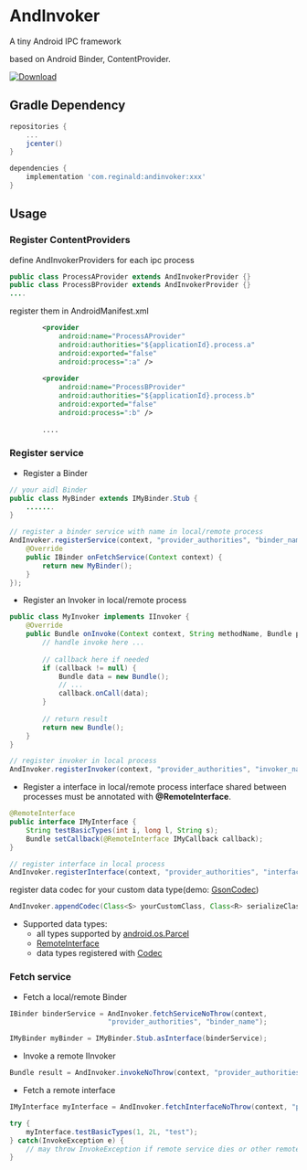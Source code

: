 # AndInvoker
A tiny Android IPC framework

based on Android Binder, ContentProvider. 

[ ![Download](https://api.bintray.com/packages/tonyreginald/maven/AndInvoker/images/download.svg) ](https://bintray.com/tonyreginald/maven/AndInvoker/_latestVersion)

## Gradle Dependency
```groovy
repositories {
    ...
    jcenter()
}

dependencies {
    implementation 'com.reginald:andinvoker:xxx'
}
````

## Usage

### Register ContentProviders

define AndInvokerProviders for each ipc process
```java
public class ProcessAProvider extends AndInvokerProvider {}
public class ProcessBProvider extends AndInvokerProvider {}
....
````

register them in AndroidManifest.xml
```xml
        <provider
            android:name="ProcessAProvider"
            android:authorities="${applicationId}.process.a"
            android:exported="false"  
            android:process=":a" />
            
        <provider
            android:name="ProcessBProvider"
            android:authorities="${applicationId}.process.b"
            android:exported="false"  
            android:process=":b" />
            
        ....    

````

### Register service

* Register a Binder
```java
// your aidl Binder 
public class MyBinder extends IMyBinder.Stub {
    .......
}

// register a binder service with name in local/remote process
AndInvoker.registerService(context, "provider_authorities", "binder_name", new IServiceFetcher<IBinder>() {
    @Override
    public IBinder onFetchService(Context context) {
        return new MyBinder();
    }
});
````

* Register an Invoker in local/remote process
```java
public class MyInvoker implements IInvoker {
    @Override
    public Bundle onInvoke(Context context, String methodName, Bundle params, ICall callback) {
        // handle invoke here ...
        
        // callback here if needed
        if (callback != null) {
            Bundle data = new Bundle();
            // ...
            callback.onCall(data);
        }
        
        // return result
        return new Bundle();
    }
}

// register invoker in local process
AndInvoker.registerInvoker(context, "provider_authorities", "invoker_name", MyInvoker.class);
````

* Register a interface in local/remote process
interface shared between processes must be annotated with **@RemoteInterface**. 

```java
@RemoteInterface
public interface IMyInterface {
    String testBasicTypes(int i, long l, String s);
    Bundle setCallback(@RemoteInterface IMyCallback callback);
}

// register interface in local process
AndInvoker.registerInterface(context, "provider_authorities", "interface_name", new IMyInterfaceImpl(), IMyInterface.class);
````

register data codec for your custom data type(demo: [GsonCodec](https://github.com/xyxyLiu/AndInvoker/tree/master/demo/src/main/java/com/reginald/andinvoker/demo/gson/GsonCodec.java))
```java
AndInvoker.appendCodec(Class<S> yourCustomClass, Class<R> serializeClass, Codec<S, R> codec);

````

* Supported data types: 
    * all types supported by [android.os.Parcel](https://developer.android.com/reference/android/os/Parcel)
    * [RemoteInterface](https://github.com/xyxyLiu/AndInvoker/tree/master/andinvoker/src/main/java/com/reginald/andinvoker/api/RemoteInterface.java)
    * data types registered with [Codec](https://github.com/xyxyLiu/AndInvoker/tree/master/andinvoker/src/main/java/com/reginald/andinvoker/api/Codec.java)


### Fetch service

* Fetch a local/remote Binder
```java
IBinder binderService = AndInvoker.fetchServiceNoThrow(context,
                        "provider_authorities", "binder_name");

IMyBinder myBinder = IMyBinder.Stub.asInterface(binderService);

````

* Invoke a remote IInvoker
```java
Bundle result = AndInvoker.invokeNoThrow(context, "provider_authorities", "invoker_name","method_name", params, callback)
````

* Fetch a remote interface
```java
IMyInterface myInterface = AndInvoker.fetchInterfaceNoThrow(context, "provider_authorities", "interface_name", IMyInterface.class);

try {
    myInterface.testBasicTypes(1, 2L, "test");
} catch(InvokeException e) {
    // may throw InvokeException if remote service dies or other remote errors
}

````
